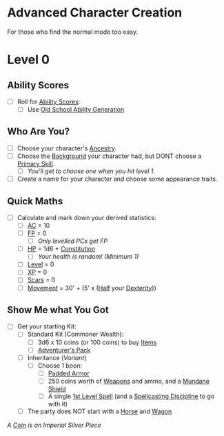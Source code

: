 # Advanced Character Creation

For those who find the normal mode too easy.

# Level 0

## Ability Scores

- [ ] Roll for [Ability Scores](../../Player%20Characters/The%20Ability%20Scores/Ability%20Scores.md):
	- [ ] Use [Old School Ability Generation](Old%20School%20Ability%20Generation.md)

## Who Are You?

- [ ] Choose your character's [Ancestry](../../Player%20Characters/Ancenstries/Ancestry.md).
- [ ] Choose the [Background](../../Player%20Characters/Backgrounds/Background.md) your character had, but DONT choose a [Primary Skill](../../Player%20Characters/Backgrounds/Primary%20Skill.md).
	- [ ] *You'll get to choose one when you hit level 1.*
- [ ] Create a name for your character and choose some appearance traits.

## Quick Maths

- [ ] Calculate and mark down your derived statistics:
	- [ ] [AC](../../Player%20Characters/Derived%20Statistics/Armor%20Class.md) = 10
	- [ ] [FP](../../Player%20Characters/Derived%20Statistics/Fatigue%20Points.md) = 0
		- [ ] *Only levelled PCs get FP*
	- [ ] [HP](../../Player%20Characters/Derived%20Statistics/Health%20Points.md) = 1d6 + [Constitution](../../Player%20Characters/The%20Ability%20Scores/Constitution.md)
		- [ ] *Your health is random! (Minimum 1)*
	- [ ] [Level](../../Player%20Characters/Derived%20Statistics/Level.md) = 0
	- [ ] [XP](../../Player%20Characters/Derived%20Statistics/Experience%20Points.md) = 0
	- [ ] [Scars](../../Player%20Characters/Derived%20Statistics/Scars.md) = 0
	- [ ] [Movement](../../Game%20Procedures/Combat/Movement.md) = 30' + (5' x ([Half](../../Game%20Procedures/Core%20Procedures/Half.md) your [Dexterity](../../Player%20Characters/The%20Ability%20Scores/Dexterity.md)))

## Show Me what You Got

- [ ] Get your starting Kit:
	- [ ] Standard Kit (Commoner Wealth):
		- [ ] 3d6 x 10 coins (or 100 coins) to buy [Items](../../Items%20and%20Gear/Items.md)
		- [ ] [Adventurer's Pack](../../Items%20and%20Gear/Gear/100%20Coins/Adventurer's%20Pack.md)
	- [ ] Inheritance (*Variant*)
		- [ ] Choose 1 boon:
			- [ ] [Padded Armor](../../Items%20and%20Gear/Armor/Mundane%20Armor/Padded%20Armor.md)
			- [ ] 250 coins worth of [Weapons](../../Items%20and%20Gear/Weapons/Weapons.md) and ammo, and a [Mundane Shield](../../Items%20and%20Gear/Armor/Mundane%20Armor/Mundane%20Shield.md)
			- [ ] A single [1st Level Spell](../../Magic/Spells/Spells%20by%20Level/Level%201/1st%20Level%20Spells.md) (and a [Spellcasting Discipline](../../Magic/Spellcasting/Spellcasting%20Disciplines/{Spellcasting%20Disciplines}.md) to go with it)
	- [ ] The party does NOT start with a [Horse](../../Items%20and%20Gear/Gear/250%20Coins/Horse,%20Draft.md) and [Wagon](../../Items%20and%20Gear/Gear/250%20Coins/Wagon.md)

*A [Coin](../../Resources%20for%20GMs/Economy/Coins.md) is an Imperial Silver Piece*
